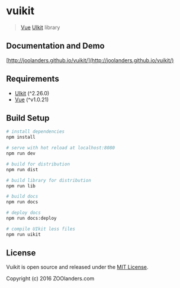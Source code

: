 # vuikit

> [Vue](http://vuejs.org/) [UIkit](http://getuikit.com) library

## Documentation and Demo
[http://joolanders.github.io/vuikit/](http://joolanders.github.io/vuikit/)

## Requirements
* [UIkit](http://getuikit.com/) (^2.26.0)
* [Vue](http://vuejs.org/) (^v1.0.21)

## Build Setup

``` bash
# install dependencies
npm install

# serve with hot reload at localhost:8080
npm run dev

# build for distribution
npm run dist

# build library for distribution
npm run lib

# build docs
npm run docs

# deploy docs
npm run docs:deploy

# compile UIkit less files
npm run uikit
```

## License
Vuikit is open source and released under the [MIT License](LICENSE.md).

Copyright (c) 2016 ZOOlanders.com
